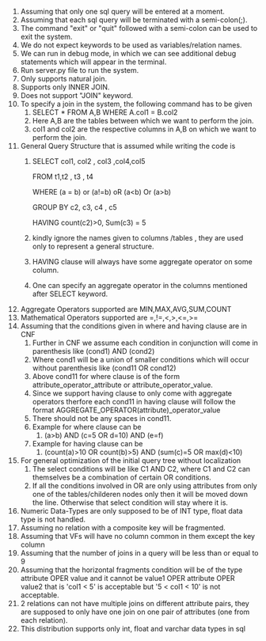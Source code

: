 1. Assuming that only one sql query will be entered at a moment.
1. Assuming that each sql query will be terminated with a semi-colon(;).
1. The command "exit" or "quit" followed with a semi-colon can be used to exit the system.
1. We do not expect keywords to be used as variables/relation names.
1. We can run in debug mode, in which we can see additional debug statements which will appear in the terminal.
1. Run server.py file to run the system.
1. Only supports natural join.
1. Supports only INNER JOIN.
1. Does not support "JOIN" keyword.
1. To specify a join in the system, the following command has to be given
    1. SELECT * FROM A,B WHERE A.col1 = B.col2
    1. Here A,B are the tables between which we want to perform the join.
    1. col1 and col2 are the respective columns in A,B on which we want to perform the join.
1. General Query Structure that is assumed while writing the code is
    1. SELECT col1, col2 , col3 ,col4,col5

        FROM t1,t2 , t3 , t4

        WHERE (a = b) or (a!=b) oR (a<b) Or (a>b) 
 
        GROUP BY c2, c3, c4 , c5 
 
        HAVING count(c2)>0, Sum(c3) = 5
    1. kindly ignore the names given to columns /tables , they are used only to represent a general structure.
    1. HAVING clause will always have some aggregate operator on some column.
    1. One can specify an aggregate operator in the columns mentioned after SELECT keyword.
1. Aggregate Operators supported are MIN,MAX,AVG,SUM,COUNT
1. Mathematical Operators supported are =,!=,<,>,<=,>=
1. Assuming that the conditions given in where and having clause are in CNF
    1. Further in CNF we assume each condition in conjunction will come in parenthesis like (cond1) AND (cond2)
    1. Where cond1 will be a union of smaller conditions which will occur without parenthesis like (cond11 OR cond12)
    1. Above cond11 for where clause is of the form attribute_operator_attribute or attribute_operator_value.
    1. Since we support having clause to only come with aggregate operators therfore each cond11 in having clause will follow the format AGGREGATE_OPERATOR(attribute)_operator_value
    1. There should not be any spaces in cond11.
    1. Example for where clause can be
        1. (a>b) AND (c=5 OR d=10) AND (e=f)
    1. Example for having clause can be
        1. (count(a)>10 OR count(b)>5) AND (sum(c)=5 OR max(d)<10)
1. For general optimization of the initial query tree without localization
    1. The select conditions will be like C1 AND C2, where C1 and C2 can themselves be a combination of certain OR conditions.
    1. If all the conditions involved in OR are only using attributes from only one of the tables/childeren nodes only then it will be moved down the line. Otherwise that select condition will stay where it is.
1. Numeric Data-Types are only supposed to be of INT type, float data type is not handled.
1. Assuming no relation with a composite key will be fragmented.
1. Assuming that VFs will have no column common in them except the key column
1. Assuming that the number of joins in a query will be less than or equal to 9
1. Assuming that the horizontal fragments condition will be of the type attribute OPER value and it cannot be value1 OPER attribute OPER value2 that is 'col1 < 5' is acceptable but '5 < col1 < 10' is not acceptable.
1. 2 relations can not have multiple joins on different attribute pairs, they are supposed to only have one join on one pair of attributes (one from each relation).
1. This distribution supports only int, float and varchar data types in sql